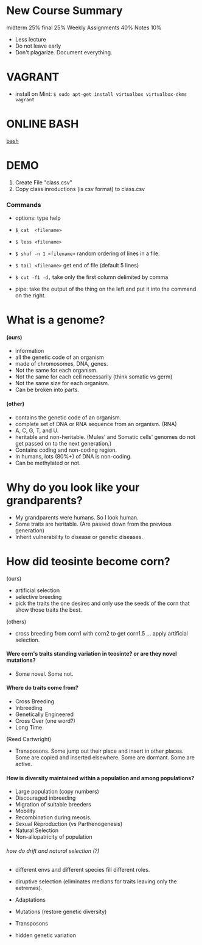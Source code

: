 New Course Summary
==================

midterm  25%
final 25%
Weekly Assignments 40%
Notes 10%

+ Less lecture
+ Do not leave early
+ Don't plagarize. Document everything.


VAGRANT
=======

+ install on Mint: ```$ sudo apt-get install virtualbox virtualbox-dkms vagrant```

ONLINE BASH
===========
[bash](http://www.tutorialspoint.com/execute_bash_online.php)

DEMO
====

1. Create File "class.csv"
2. Copy class inroductions (is csv format) to class.csv

### Commands

+ options: type help 
+ ```$ cat  <filename>```
+ ```$ less <filename>```
+ ```$ shuf -n 1 <filename>``` random ordering of lines in a file.

+ ```$ tail <filename>``` get end of file (default 5 lines)

+ ```$ cut -f1 -d,``` take only the first column delimited by comma

+ pipe: take the output of the thing on the left and put it into the command on the right.


What is a genome?
=================

#### (ours)

+ information
+ all the genetic code of an organism
+ made of chromosomes, DNA, genes.
+ Not the same for each organism.
+ Not the same for each cell necessarily (think somatic vs germ)
+ Not the same size for each organism.
+ Can be broken into parts.

#### (other)

+ contains the genetic code of an organism.
+ complete set of DNA or RNA sequence from an organism. (RNA)
+ A, C, G, T, and U.
+ heritable and non-heritable. (Mules' and Somatic cells' genomes do not get passed on to the next generation.)
+ Contains coding and non-coding region.
+ In humans, lots (80%+) of DNA is non-coding.
+ Can be methylated or not.


Why do you look like your grandparents?
=======================================

+ My grandparents were humans. So I look human.
+ Some traits are heritable. (Are passed down from the previous generation)
+ Inherit vulnerability to disease or genetic diseases.


How did teosinte become corn?
=============================

(ours)
+ artificial selection
+ selective breeding
+ pick the traits the one desires and only use the seeds of the corn that show those traits the best.

(others)
+ cross breeding from corn1 with corn2 to get corn1.5 ... apply artificial selection.


#### Were corn's traits standing variation in teosinte? or are they novel mutations?

+ Some novel. Some not.

#### Where do traits come from?

+ Cross Breeding
+ Inbreeding
+ Genetically Engineered
+ Cross Over (one word?)
+ Long Time

(Reed Cartwright)
+ Transposons. Some jump out their place and insert in other places. Some are copied and inserted elsewhere. Some are dormant. Some are active.

#### How is diversity maintained within a population and among populations?

+ Large population (copy numbers)
+ Discouraged inbreeding
+ Migration of suitable breeders
+ Mobility
+ Recombination during meosis.
+ Sexual Reproduction (vs Parthenogenesis)
+ Natural Selection
+ Non-allopatricity of population

###### how do drift and natural selection (?)

+ different envs and different species fill different roles.


+ diruptive selection (eliminates medians for traits leaving only the extremes).
+ Adaptations
+ Mutations (restore genetic diversity)
+ Transposons
+ hidden genetic variation



